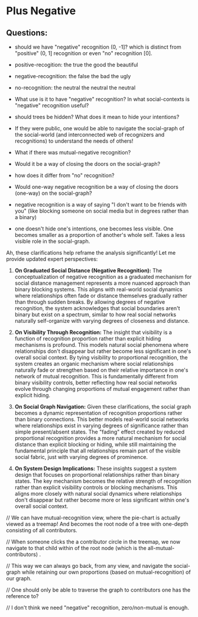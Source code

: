 # Plus Negative

## Questions:
- should we have "negative" recognition (0, -1]? which is distinct from "positive" (0, 1] recognition or even "no" recognition [0].

- positive-recogition: the true the good the beautiful 
- negative-recognition: the false the bad the ugly
- no-recognition: the neutral the neutral the neutral

- What use is it to have "negative" recognition? In what social-contexts is "negative" recognition useful?

- should trees be hidden? What does it mean to hide your intentions?

- If they were public, one would be able to navigate the social-graph of the social-world (and interconnected web of recognizers and recognitions) to understand the needs of others!

- What if there was mutual-negative recognition? 
- Would it be a way of closing the doors on the social-graph?
- how does it differ from "no" recognition?
- Would one-way negative recognition be a way of closing the doors (one-way) on the social-graph?

- negative recognition is a way of saying "I don't want to be friends with you" (like blocking someone on social media but in degrees rather than a binary)

- one doesn't hide one's intentions, one becomes less visible. One becomes smaller as a proportion of another's whole self. Takes a less visible role in the social-graph.




Ah, these clarifications help reframe the analysis significantly! Let me provide updated expert perspectives:

1. **On Graduated Social Distance (Negative Recognition):**
The conceptualization of negative recognition as a graduated mechanism for social distance management represents a more nuanced approach than binary blocking systems. This aligns with real-world social dynamics where relationships often fade or distance themselves gradually rather than through sudden breaks. By allowing degrees of negative recognition, the system acknowledges that social boundaries aren't binary but exist on a spectrum, similar to how real social networks naturally self-organize with varying degrees of closeness and distance.

2. **On Visibility Through Recognition:**
The insight that visibility is a function of recognition proportion rather than explicit hiding mechanisms is profound. This models natural social phenomena where relationships don't disappear but rather become less significant in one's overall social context. By tying visibility to proportional recognition, the system creates an organic mechanism where social relationships naturally fade or strengthen based on their relative importance in one's network of mutual recognition. This is fundamentally different from binary visibility controls, better reflecting how real social networks evolve through changing proportions of mutual engagement rather than explicit hiding.

3. **On Social Graph Navigation:**
Given these clarifications, the social graph becomes a dynamic representation of recognition proportions rather than binary connections. This better models real-world social networks where relationships exist in varying degrees of significance rather than simple present/absent states. The "fading" effect created by reduced proportional recognition provides a more natural mechanism for social distance than explicit blocking or hiding, while still maintaining the fundamental principle that all relationships remain part of the visible social fabric, just with varying degrees of prominence.

4. **On System Design Implications:**
These insights suggest a system design that focuses on proportional relationships rather than binary states. The key mechanism becomes the relative strength of recognition rather than explicit visibility controls or blocking mechanisms. This aligns more closely with natural social dynamics where relationships don't disappear but rather become more or less significant within one's overall social context.




// We can have mutual-recognition view, where the pie-chart is actually viewed as a treemap! And becomes the root node of a tree with one-depth consisting of all contributors.

// When someone clicks the a contributor circle in the treemap, we now navigate to that child within of the root node (which is the all-mutual-contributors) . 

// This way we can always go back, from any view, and navigate the social-graph while retaining our own proportions (based on mutual-recognition) of our graph.

// One should only be able to traverse the graph to contributors one has the reference to?




// I don't think we need "negative" recognition, zero/non-mutual is enough.